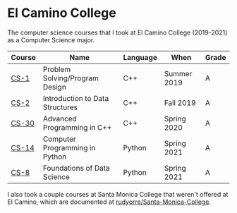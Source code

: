 # El Camino College
The computer science courses that I took at El Camino College (2019-2021) as a Computer Science major.

| Course                                                                 | Name                            | Language | When        | Grade |
-------------------------------------------------------------------------|---------------------------------|----------|-------------|-------|
| [CS-1](https://github.com/rudyorre/El-Camino-College/tree/main/CS-1)   | Problem Solving/Program Design  | C++      | Summer 2019 | A     |
| [CS-2](https://github.com/rudyorre/El-Camino-College/tree/main/CS-2)   | Introduction to Data Structures | C++      | Fall 2019   | A     |
| [CS-30](https://github.com/rudyorre/El-Camino-College/tree/main/CS-30) | Advanced Programming in C++     | C++      | Spring 2020 | A     |
| [CS-14](https://github.com/rudyorre/El-Camino-College/tree/main/CS-14) | Computer Programming in Python  | Python   | Spring 2021 | A     |
| [CS-8](https://github.com/rudyorre/El-Camino-College/tree/main/CS-8)   | Foundations of Data Science     | Python   | Spring 2021 | A     |

I also took a couple courses at Santa Monica College that weren't offered at El Camino, which are documented at [rudyorre/Santa-Monica-College](https://github.com/rudyorre/Santa-Monica-College).
